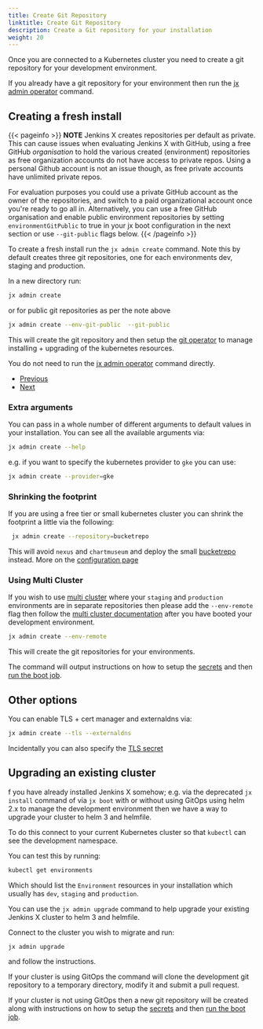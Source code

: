 ```yaml
---
title: Create Git Repository
linktitle: Create Git Repository
description: Create a Git repository for your installation
weight: 20
---
```



Once you are connected to a Kubernetes cluster you need to create a git repository for your development environment.

If you already have a git repository for your environment then run the [jx admin operator](operator) command.

## Creating a fresh install

{{< pageinfo >}}
**NOTE** Jenkins X creates repositories per default as private. This can cause issues when evaluating Jenkins X with GitHub, using a free GitHub _organisation_ to hold the various created (environment) repositories as free organization accounts do not have access to private repos. Using a personal Github account is not an issue though, as free private accounts have unlimited private repos.

For evaluation purposes you could use a private GitHub account as the owner of the repositories, and switch to a paid organizational account once you're ready to go all in. Alternatively, you can use a free GitHub organisation and enable public environment repositories by setting `environmentGitPublic` to true in your jx boot configuration in the next section or use `--git-public` flags below.
{{< /pageinfo >}}

To create a fresh install run the `jx admin create` command.  Note this by default creates three git repositories, one for each environments dev, staging and production.

In a new directory run:

```bash
jx admin create
```

or for public git repositories as per the note above

```bash
jx admin create --env-git-public  --git-public
```

This will create the git repository and then setup the [git operator](https://github.com/jenkins-x/jx-git-operator) to manage installing + upgrading of the kubernetes resources.

You do not need to run the [jx admin operator](operator) command directly.

<nav>
  <ul class="pagination">
    <li class="page-item"><a class="page-link" href="../cloud">Previous</a></li>
    <li class="page-item"><a class="page-link" href="../secrets">Next</a></li>
  </ul>
</nav>


### Extra arguments

You can pass in a whole number of different arguments to default values in your installation. You can see all the available arguments via:

```bash 
jx admin create --help
``` 

e.g. if you want to specify the kubernetes provider to `gke` you can use:

```bash 
jx admin create --provider=gke
``` 

### Shrinking the footprint

If you are using a free tier or small kubernetes cluster you can shrink the footprint a little via the following:
 
```bash 
 jx admin create --repository=bucketrepo
 ``` 

This will avoid `nexus` and `chartmuseum` and deploy the small [bucketrepo](https://github.com/jenkins-x/bucketrepo) instead. More on the [configuration page](/docs/v3/install-setup/getting-started/config/#bucketrepo)



### Using Multi Cluster

If you wish to use [multi cluster](/docs/v3/install-setup/multi-cluster/) where your `staging` and `production` environments are in separate repositories then please add the `--env-remote` flag then follow the [multi cluster documentation](/docs/v3/install-setup/multi-cluster/) after you have booted your development environment.

```bash 
jx admin create --env-remote
```

This will create the git repositories for your environments.

The command will output instructions on how to setup the [secrets](/docs/v3/install-setup/getting-started/secrets/) and then [run the boot job](/docs/v3/install-setup/getting-started/run/).

## Other options

You can enable TLS + cert manager and externaldns via:

```bash 
jx admin create --tls --externaldns
```                                 

Incidentally you can also specify the [TLS secret](/docs/v3/install-setup/faq/#how-do-i-configure-the-ingress-tls-certificate-in-dev-staging-or-production)


## Upgrading an existing cluster
 
 
 f you have already installed Jenkins X somehow; e.g. via the deprecated `jx install` command of via `jx boot` with or without using GitOps using helm 2.x to manage the development environment then we have a way to upgrade your cluster to helm 3 and helmfile.
  
To do this connect to your current Kubernetes cluster so that `kubectl` can see the development namespace.

You can test this by running:

```bash 
kubectl get environments 
```

Which should list the `Environment` resources in your installation which usually has `dev`, `staging` and `production`.

You can use the `jx admin upgrade` command to help upgrade your existing Jenkins X cluster to helm 3 and helmfile.

Connect to the cluster you wish to migrate and run:

```bash 
jx admin upgrade
```

and follow the instructions.

If your cluster is using GitOps the command will clone the development git repository to a temporary directory, modify it and submit a pull request.

If your cluster is not using GitOps then a new git repository will be created along with instructions on how to setup the [secrets](/docs/v3/install-setup/getting-started/secrets/) and then [run the boot job](/docs/v3/install-setup/getting-started/run/).
